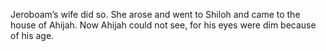 Jeroboam’s wife did so. She arose and went to Shiloh and came to the house of Ahijah. Now Ahijah could not see, for his eyes were dim because of his age.

